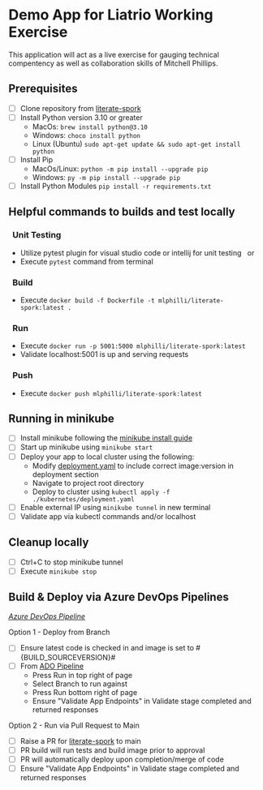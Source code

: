 # Demo App for Liatrio Working Exercise

This application will act as a live exercise for gauging technical compentency as well as collaboration skills of Mitchell Phillips.

## Prerequisites
- [ ] Clone repository from [literate-spork](https://github.com/mlphillips44/literate-spork)
- [ ] Install Python version 3.10 or greater
  - MacOs: ```brew install python@3.10```
  - Windows: ```choco install python```
  - Linux (Ubuntu) ```sudo apt-get update && sudo apt-get install python```
- [ ] Install Pip
  - MacOs/Linux:  ```python -m pip install --upgrade pip```
  - Windows: ```py -m pip install --upgrade pip```
- [ ] Install Python Modules ```pip install -r requirements.txt```

## Helpful commands to builds and test locally
### &nbsp; Unit Testing
- Utilize pytest plugin for visual studio code or intellij for unit testing &nbsp; or
- Execute ```pytest``` command from terminal

### &nbsp; Build
- Execute ```docker build -f Dockerfile -t mlphilli/literate-spork:latest .```

### &nbsp; Run
- Execute ```docker run -p 5001:5000 mlphilli/literate-spork:latest```
- Validate localhost:5001 is up and serving requests

### &nbsp; Push
- Execute ```docker push mlphilli/literate-spork:latest```

## Running in minikube
- [ ] Install minikube following the [minikube install guide](https://minikube.sigs.k8s.io/docs/start/)
- [ ] Start up minikube using ```minikube start```
- [ ] Deploy your app to local cluster using the following:
  - Modify [deployment.yaml](kubernetes/deployment.yaml) to include correct image:version in deployment section
  - Navigate to project root directory
  - Deploy to cluster using ```kubectl apply -f ./kubernetes/deployment.yaml```
- [ ] Enable external IP using ```minikube tunnel``` in new terminal
- [ ] Validate app via kubectl commands and/or localhost

## Cleanup locally
- [ ] Ctrl+C to stop minikube tunnel
- [ ] Execute ```minikube stop```

## Build & Deploy via Azure DevOps Pipelines
*[Azure DevOps Pipeline](https://dev.azure.com/mitchellphillips44/AzureStuff/_build?definitionId=1)*

Option 1 - Deploy from Branch
- [ ] Ensure latest code is checked in and image is set to #{BUILD_SOURCEVERSION}#
- [ ] From [ADO Pipeline](https://dev.azure.com/mitchellphillips44/AzureStuff/_build?definitionId=1)
  - Press Run in top right of page
  - Select Branch to run against
  - Press Run bottom right of page
  - Ensure "Validate App Endpoints" in Validate stage completed and returned responses

Option 2 - Run via Pull Request to Main
- [ ] Raise a PR for [literate-spork](https://github.com/mlphillips44/literate-spork) to main
- [ ] PR build will run tests and build image prior to approval
- [ ] PR will automatically deploy upon completion/merge of code
- [ ] Ensure "Validate App Endpoints" in Validate stage completed and returned responses